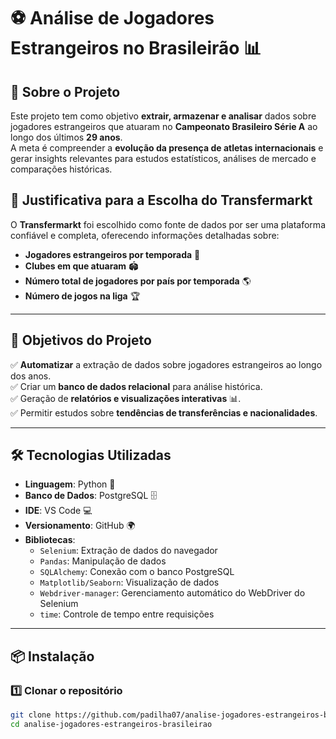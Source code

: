 # ⚽ Análise de Jogadores Estrangeiros no Brasileirão 📊

## 📌 Sobre o Projeto
Este projeto tem como objetivo **extrair, armazenar e analisar** dados sobre jogadores estrangeiros que atuaram no **Campeonato Brasileiro Série A** ao longo dos últimos **29 anos**.  
A meta é compreender a **evolução da presença de atletas internacionais** e gerar insights relevantes para estudos estatísticos, análises de mercado e comparações históricas.

## 🔎 Justificativa para a Escolha do Transfermarkt
O **Transfermarkt** foi escolhido como fonte de dados por ser uma plataforma confiável e completa, oferecendo informações detalhadas sobre:
- **Jogadores estrangeiros por temporada** 📅  
- **Clubes em que atuaram** 🏟️  
- **Número total de jogadores por país por temporada** 🌎  
- **Número de jogos na liga** 🏆  

---

## 🎯 Objetivos do Projeto
✅ **Automatizar** a extração de dados sobre jogadores estrangeiros ao longo dos anos.  
✅ Criar um **banco de dados relacional** para análise histórica.  
✅ Geração de **relatórios e visualizações interativas** 📊.  
✅ Permitir estudos sobre **tendências de transferências e nacionalidades**.  

---

## 🛠️ Tecnologias Utilizadas
- **Linguagem**: Python 🐍  
- **Banco de Dados**: PostgreSQL 🗄️  
- **IDE**: VS Code 💻  
- **Versionamento**: GitHub 🌍  
- **Bibliotecas**:  
  - `Selenium`: Extração de dados do navegador  
  - `Pandas`: Manipulação de dados  
  - `SQLAlchemy`: Conexão com o banco PostgreSQL  
  - `Matplotlib/Seaborn`: Visualização de dados  
  - `Webdriver-manager`: Gerenciamento automático do WebDriver do Selenium  
  - `time`: Controle de tempo entre requisições  

---

## 📦 Instalação

### **1️⃣ Clonar o repositório**
```bash
git clone https://github.com/padilha07/analise-jogadores-estrangeiros-brasileirao.git
cd analise-jogadores-estrangeiros-brasileirao

